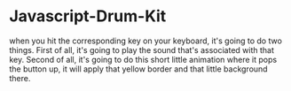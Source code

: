 # Javascript-Drum-Kit
when you hit the corresponding key on your keyboard,
it's going to do two things.
First of all, it's going to play the sound that's associated with that key.
Second of all, it's going to do this short little animation where it pops the button up, it will apply that yellow border and that little background there.
